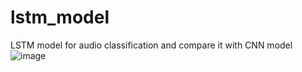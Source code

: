 # lstm_model
LSTM model for audio classification and compare it with CNN model 
![image](https://github.com/user-attachments/assets/bb65c493-f103-4729-8aff-a641c61a7d34)

